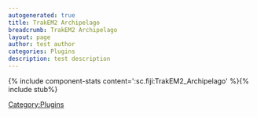 ```yaml
---
autogenerated: true
title: TrakEM2 Archipelago
breadcrumb: TrakEM2 Archipelago
layout: page
author: test author
categories: Plugins
description: test description
---
```


{% include component-stats content=':sc.fiji:TrakEM2\_Archipelago' %}{% include stub%}


[Category:Plugins](Category_Plugins "wikilink")
